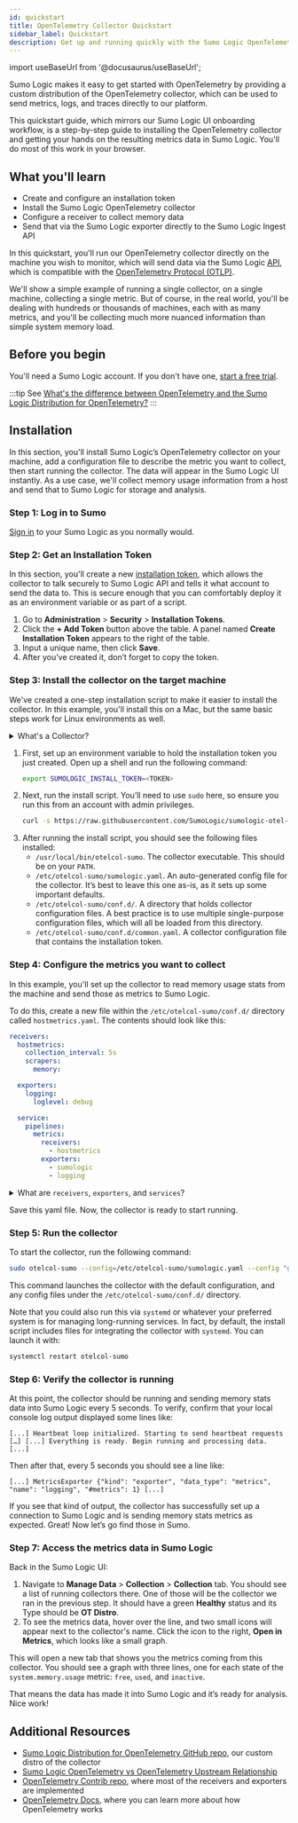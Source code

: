 ```yaml
---
id: quickstart
title: OpenTelemetry Collector Quickstart
sidebar_label: Quickstart
description: Get up and running quickly with the Sumo Logic OpenTelemetry Collector.
---
```


import useBaseUrl from '@docusaurus/useBaseUrl';

Sumo Logic makes it easy to get started with OpenTelemetry by providing a custom distribution of the OpenTelemetry collector, which can be used to send metrics, logs, and traces directly to our platform.

This quickstart guide, which mirrors our Sumo Logic UI onboarding workflow, is a step-by-step guide to installing the OpenTelemetry collector and getting your hands on the resulting metrics data in Sumo Logic. You'll do most of this work in your browser.

## What you'll learn

* Create and configure an installation token
* Install the Sumo Logic OpenTelemetry collector
* Configure a receiver to collect memory data
* Send that via the Sumo Logic exporter directly to the Sumo Logic Ingest API

In this quickstart, you'll run our OpenTelemetry collector directly on the machine you wish to monitor, which will send data via the Sumo Logic [API](/docs/api/), which is compatible with the [OpenTelemetry Protocol (OTLP)](https://opentelemetry.io/docs/reference/specification/protocol/).

We'll show a simple example of running a single collector, on a single machine, collecting a single metric. But of course, in the real world, you'll be dealing with hundreds or thousands of machines, each with as many metrics, and you'll be collecting much more nuanced information than simple system memory load.

## Before you begin

You'll need a Sumo Logic account. If you don't have one, [start a free trial](/docs/get-started/sign-up/#sign-up-through-sumo-logic).

:::tip
See [What's the difference between OpenTelemetry and the Sumo Logic Distribution for OpenTelemetry?](/docs/send-data/opentelemetry-collector/troubleshooting-faq/#whats-the-difference-between-opentelemetry-and-the-sumo-logic-distribution-for-opentelemetry)
:::


## Installation

In this section, you'll install Sumo Logic’s OpenTelemetry collector on your machine, add a configuration file to describe the metric you want to collect, then start running the collector. The data will appear in the Sumo Logic UI instantly. As a use case, we'll collect memory usage information from a host and send that to Sumo Logic for storage and analysis.

### Step 1: Log in to Sumo

[Sign in](https://service.sumologic.com/ui/) to your Sumo Logic as you normally would.

### Step 2: Get an Installation Token

In this section, you'll create a new [installation token](/docs/manage/security/installation-tokens), which allows the collector to talk securely to Sumo Logic API and tells it what account to send the data to. This is secure enough that you can comfortably deploy it as an environment variable or as part of a script.

1. Go to **Administration** > **Security** > **Installation Tokens**.
1. Click the **+ Add Token** button above the table. A panel named **Create Installation Token** appears to the right of the table.
1. Input a unique name, then click **Save**.
1. After you’ve created it, don’t forget to copy the token.


### Step 3: Install the collector on the target machine

We've created a one-step installation script to make it easier to install the collector. In this example, you'll install this on a Mac, but the same basic steps work for Linux environments as well.

<details><summary>What's a Collector?</summary>
An executable program that collects and sends observability data. It typically runs directly on the node that is being monitored (this is the OTel agent).
</details>

1. First, set up an environment variable to hold the installation token you just created. Open up a shell and run the following command:
   ```bash
   export SUMOLOGIC_INSTALL_TOKEN=<TOKEN>
   ```
1. Next, run the install script. You’ll need to use `sudo` here, so ensure you run this from an account with admin privileges.
   ```bash
   curl -s https://raw.githubusercontent.com/SumoLogic/sumologic-otel-collector/main/scripts/install.sh | sudo -E bash -s -- --installation-token "${SUMOLOGIC_INSTALL_TOKEN}"
   ```
1. After running the install script, you should see the following files installed:
   - `/usr/local/bin/otelcol-sumo`. The collector executable. This should be on your `PATH`.
   - `/etc/otelcol-sumo/sumologic.yaml`. An auto-generated config file for the collector. It’s best to leave this one as-is, as it sets up some important defaults.
   - `/etc/otelcol-sumo/conf.d/`. A directory that holds collector configuration files. A best practice is to use multiple single-purpose configuration files, which will all be loaded from this directory.
   - `/etc/otelcol-sumo/conf.d/common.yaml`. A collector configuration file that contains the installation token.

### Step 4: Configure the metrics you want to collect

In this example, you'll set up the collector to read memory usage stats from the machine and send those as metrics to Sumo Logic.

To do this, create a new file within the `/etc/otelcol-sumo/conf.d/` directory called `hostmetrics.yaml`. The contents should look like this:

```yaml title="hostmetrics.yaml"
receivers:
  hostmetrics:
    collection_interval: 5s
    scrapers:
      memory:

  exporters:
    logging:
      loglevel: debug

  service:
    pipelines:
      metrics:
        receivers:
          - hostmetrics
        exporters:
          - sumologic
          - logging
```

<details><summary>What are <code>receivers</code>, <code>exporters</code>, and <code>services</code>?</summary>

The [`receivers` section](https://opentelemetry.io/docs/collector/configuration/#receivers) describes the sources from which we will collect observability data. The receiver is a component within the collector that understands how to receive data from a particular source. This will have custom code for understanding various types of services to derive metrics from (like Nginx or PostgreSQL). In this case, we’re going to be using the `hostmetrics` receiver, which can collect CPU, disk, and memory information from the host machine that the collector is running on. In that stanza, we specify that we want the collector to scrape information once every 5 seconds, and that we want to run the `memory` scraper. To learn more about `hostmetrics` receiver, check out the docs.

The [`exporters` section](https://opentelemetry.io/docs/collector/configuration/#exporters) describes the places we will send that data. The exporter is a component within the collector that sends data to another destination (in this case, Sumo Logic). The default configuration file already sets up an exporter called `sumologic`, so we don’t need to specify that again. Instead, you'll set up an additional simple console debug logger to see when the collector processes data.

The [`service` section](https://opentelemetry.io/docs/collector/configuration/#service) describes how the collector will process the information between when it scrapes the raw metrics and when it exports it. To do this, it will set up a pipeline for the information that can process metrics, logs, or traces differently. Here we specify that we want a metrics pipeline that takes the data from the `hostmetrics` receiver and sends it to both Sumo Logic and to our local console logger.
</details>

Save this yaml file. Now, the collector is ready to start running.

### Step 5: Run the collector

To start the collector, run the following command:
```bash
sudo otelcol-sumo --config=/etc/otelcol-sumo/sumologic.yaml --config "glob:/etc/otelcol-sumo/conf.d/*.yaml"
```

This command launches the collector with the default configuration, and any config files under the `/etc/otelcol-sumo/conf.d/` directory.

Note that you could also run this via `systemd` or whatever your preferred system is for managing long-running services. In fact, by default, the install script includes files for integrating the collector with `systemd`. You can launch it with:
```bash
systemctl restart otelcol-sumo
```

### Step 6: Verify the collector is running

At this point, the collector should be running and sending memory stats data into Sumo Logic every 5 seconds. To verify, confirm that your local console log output displayed some lines like:

`[...] Heartbeat loop initialized. Starting to send heartbeat requests […]
[...] Everything is ready. Begin running and processing data. [...]`

Then after that, every 5 seconds you should see a line like:

`[...] MetricsExporter {"kind": "exporter", "data_type": "metrics", "name": "logging", "#metrics": 1} [...]`

If you see that kind of output, the collector has successfully set up a connection to Sumo Logic and is sending memory stats metrics as expected. Great! Now let’s go find those in Sumo.

### Step 7: Access the metrics data in Sumo Logic

Back in the Sumo Logic UI:

1. Navigate to **Manage Data** > **Collection** > **Collection** tab. You should see a list of running collectors there. One of those will be the collector we ran in the previous step. It should have a green **Healthy** status and its Type should be **OT Distro**.
1. To see the metrics data, hover over the line, and two small icons will appear next to the collector's name. Click the icon to the right, **Open in Metrics**, which looks like a small graph.

This will open a new tab that shows you the metrics coming from this collector. You should see a graph with three lines, one for each state of the `system.memory.usage` metric: `free`, `used`, and `inactive`.

That means the data has made it into Sumo Logic and it’s ready for analysis. Nice work!


## Additional Resources

* [Sumo Logic Distribution for OpenTelemetry GitHub repo](https://github.com/SumoLogic/sumologic-otel-collector#readme), our custom distro of the collector
* [Sumo Logic OpenTelemetry vs OpenTelemetry Upstream Relationship](/docs/send-data/opentelemetry-collector/sumo-logic-opentelemetry-vs-opentelemetry-upstream-relationship/)
* [OpenTelemetry Contrib repo](https://github.com/open-telemetry/opentelemetry-collector-contrib#readme), where most of the receivers and exporters are implemented
* [OpenTelemetry Docs](https://opentelemetry.io/docs/), where you can learn more about how OpenTelemetry works
